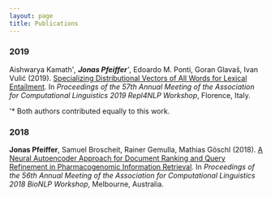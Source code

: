 ```yaml
---
layout: page
title: Publications
---
```


### 2019


Aishwarya Kamath'*, **Jonas Pfeiffer**'*, Edoardo M. Ponti, Goran Glavaš, Ivan Vulić (2019). [Specializing Distributional Vectors of All Words for Lexical Entailment](https://sites.google.com/view/repl4nlp2019/accepted-papers). In *Proceedings of the 57th Annual Meeting of the Association for Computational Linguistics 2019 Repl4NLP Workshop*, Florence, Italy. 

'* Both authors contributed equally to this work.


### 2018

**Jonas Pfeiffer**, Samuel Broscheit, Rainer Gemulla, Mathias Göschl (2018). [A Neural Autoencoder Approach for Document Ranking and Query Refinement in Pharmacogenomic Information Retrieval](https://www.aclweb.org/anthology/W18-2310). In *Proceedings of the 56th Annual Meeting of the Association for Computational Linguistics 2018 BioNLP Workshop*, Melbourne, Australia. 

